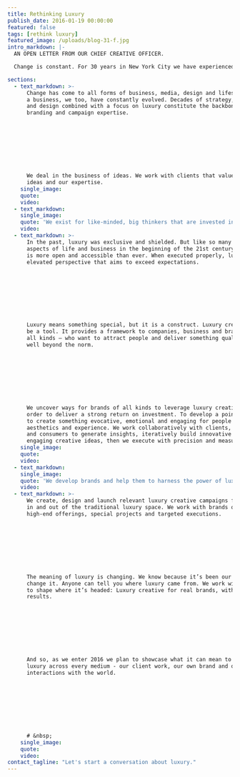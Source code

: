 ```yaml
---
title: Rethinking Luxury
publish_date: 2016-01-19 00:00:00
featured: false
tags: [rethink luxury]
featured_image: /uploads/blog-31-f.jpg
intro_markdown: |-
  AN OPEN LETTER FROM OUR CHIEF CREATIVE OFFICER.

  Change is constant. For 30 years in New York City we have experienced the ebb and flow of economic, social and stylistic trends. Relevancy is about evolution, so here we are.​

sections:
  - text_markdown: >-
      Change has come to all forms of business, media, design and lifestyle. As
      a business, we too, have constantly evolved. Decades of strategy, creative
      and design combined with a focus on luxury constitute the backbone of our
      branding and campaign expertise.









      We deal in the business of ideas. We work with clients that value those
      ideas and our expertise.​
    single_image:
    quote:
    video:
  - text_markdown:
    single_image:
    quote: 'We exist for like-minded, big thinkers that are invested in seeing successful luxury creative work that makes a difference.'
    video:
  - text_markdown: >-
      In the past, luxury was exclusive and shielded. But like so many other
      aspects of life and business in the beginning of the 21st century, luxury
      is more open and accessible than ever. When executed properly, luxury is an
      elevated perspective that aims to exceed expectations.









      Luxury means something special, but it is a construct. Luxury creative can
      be a tool. It provides a framework to companies, business and brands – of
      all kinds – who want to attract people and deliver something qualitatively
      well beyond the norm.









      We uncover ways for brands of all kinds to leverage luxury creative in
      order to deliver a strong return on investment. To develop a point of view,
      to create something evocative, emotional and engaging for people who value
      aesthetics and experience. We work collaboratively with clients, partners
      and consumers to generate insights, iteratively build innovative and
      engaging creative ideas, then we execute with precision and measure.​
    single_image:
    quote:
    video:
  - text_markdown:
    single_image:
    quote: 'We develop brands and help them to harness the power of luxury positioning, aesthetics and tactics.'
    video:
  - text_markdown: >-
      We create, design and launch relevant luxury creative campaigns for clients
      in and out of the traditional luxury space. We work with brands on their
      high-end offerings, special projects and targeted executions.









      The meaning of luxury is changing. We know because it’s been our mission to
      change it. Anyone can tell you where luxury came from. We work with clients
      to shape where it’s headed: Luxury creative for real brands, with real
      results.









      And so, as we enter 2016 we plan to showcase what it can mean to rethink
      luxury across every medium - our client work, our own brand and our
      interactions with the world.









      # &nbsp;
    single_image:
    quote:
    video:
contact_tagline: "Let's start a conversation about luxury."
---
```



